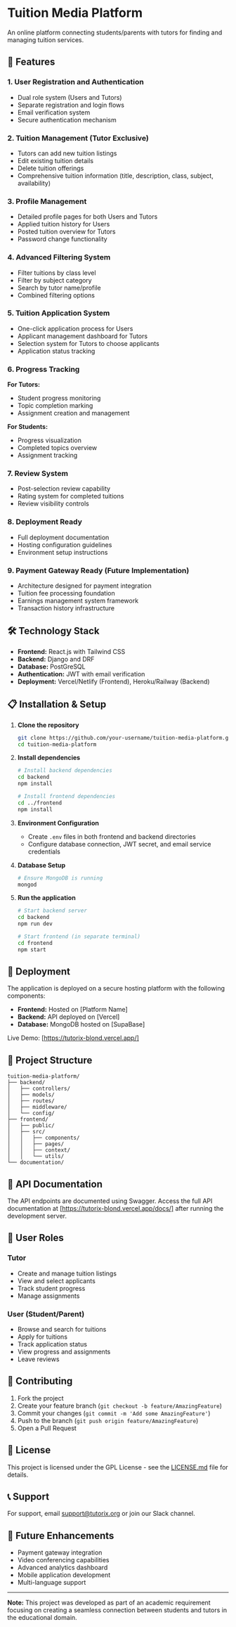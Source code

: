 # Tuition Media Platform

An online platform connecting students/parents with tutors for finding and managing tuition services.

## 🌟 Features

### 1. User Registration and Authentication
- Dual role system (Users and Tutors)
- Separate registration and login flows
- Email verification system
- Secure authentication mechanism

### 2. Tuition Management (Tutor Exclusive)
- Tutors can add new tuition listings
- Edit existing tuition details
- Delete tuition offerings
- Comprehensive tuition information (title, description, class, subject, availability)

### 3. Profile Management
- Detailed profile pages for both Users and Tutors
- Applied tuition history for Users
- Posted tuition overview for Tutors
- Password change functionality

### 4. Advanced Filtering System
- Filter tuitions by class level
- Filter by subject category
- Search by tutor name/profile
- Combined filtering options

### 5. Tuition Application System
- One-click application process for Users
- Applicant management dashboard for Tutors
- Selection system for Tutors to choose applicants
- Application status tracking

### 6. Progress Tracking
**For Tutors:**
- Student progress monitoring
- Topic completion marking
- Assignment creation and management

**For Students:**
- Progress visualization
- Completed topics overview
- Assignment tracking

### 7. Review System
- Post-selection review capability
- Rating system for completed tuitions
- Review visibility controls

### 8. Deployment Ready
- Full deployment documentation
- Hosting configuration guidelines
- Environment setup instructions

### 9. Payment Gateway Ready (Future Implementation)
- Architecture designed for payment integration
- Tuition fee processing foundation
- Earnings management system framework
- Transaction history infrastructure

## 🛠️ Technology Stack

- **Frontend:** React.js with Tailwind CSS
- **Backend:** Django and DRF
- **Database:** PostGreSQL
- **Authentication:** JWT with email verification
- **Deployment:** Vercel/Netlify (Frontend), Heroku/Railway (Backend)

## 📋 Installation & Setup

1. **Clone the repository**
   ```bash
   git clone https://github.com/your-username/tuition-media-platform.git
   cd tuition-media-platform
   ```

2. **Install dependencies**
   ```bash
   # Install backend dependencies
   cd backend
   npm install
   
   # Install frontend dependencies
   cd ../frontend
   npm install
   ```

3. **Environment Configuration**
   - Create `.env` files in both frontend and backend directories
   - Configure database connection, JWT secret, and email service credentials

4. **Database Setup**
   ```bash
   # Ensure MongoDB is running
   mongod
   ```

5. **Run the application**
   ```bash
   # Start backend server
   cd backend
   npm run dev
   
   # Start frontend (in separate terminal)
   cd frontend
   npm start
   ```

## 🚀 Deployment

The application is deployed on a secure hosting platform with the following components:

- **Frontend:** Hosted on [Platform Name]
- **Backend:** API deployed on [Vercel]
- **Database:** MongoDB hosted on [SupaBase]

Live Demo: [https://tutorix-blond.vercel.app/]

## 📁 Project Structure

```
tuition-media-platform/
├── backend/
│   ├── controllers/
│   ├── models/
│   ├── routes/
│   ├── middleware/
│   └── config/
├── frontend/
│   ├── public/
│   ├── src/
│   │   ├── components/
│   │   ├── pages/
│   │   ├── context/
│   │   └── utils/
└── documentation/
```

## 🔧 API Documentation

The API endpoints are documented using Swagger. Access the full API documentation at [https://tutorix-blond.vercel.app/docs/] after running the development server.

## 👥 User Roles

### Tutor
- Create and manage tuition listings
- View and select applicants
- Track student progress
- Manage assignments

### User (Student/Parent)
- Browse and search for tuitions
- Apply for tuitions
- Track application status
- View progress and assignments
- Leave reviews

## 🤝 Contributing

1. Fork the project
2. Create your feature branch (`git checkout -b feature/AmazingFeature`)
3. Commit your changes (`git commit -m 'Add some AmazingFeature'`)
4. Push to the branch (`git push origin feature/AmazingFeature`)
5. Open a Pull Request

## 📄 License

This project is licensed under the GPL License - see the [LICENSE.md](LICENSE.md) file for details.

## 📞 Support

For support, email support@tutorix.org or join our Slack channel.

## 🎯 Future Enhancements

- Payment gateway integration
- Video conferencing capabilities
- Advanced analytics dashboard
- Mobile application development
- Multi-language support

---

**Note:** This project was developed as part of an academic requirement focusing on creating a seamless connection between students and tutors in the educational domain.
